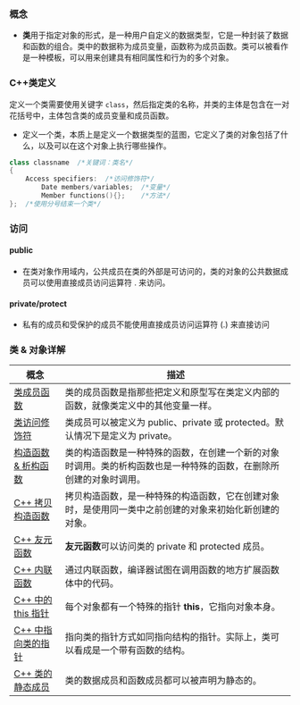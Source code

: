 ### 概念
- **类**用于指定对象的形式，是一种用户自定义的数据类型，它是一种封装了数据和函数的组合。类中的数据称为成员变量，函数称为成员函数。类可以被看作是一种模板，可以用来创建具有相同属性和行为的多个对象。
### C++类定义

定义一个类需要使用关键字 `class`，然后指定类的名称，并类的主体是包含在一对花括号中，主体包含类的成员变量和成员函数。

- 定义一个类，本质上是定义一个数据类型的蓝图，它定义了类的对象包括了什么，以及可以在这个对象上执行哪些操作。
```c++
class classname  /*关键词：类名*/
{
	Access specifiers:  /*访问修饰符*/
		Date members/variables;  /*变量*/
		Member functions(){};    /*方法*/
};  /*使用分号结束一个类*/
```
### 访问
#### public
- 在类对象作用域内，公共成员在类的外部是可访问的，类的对象的公共数据成员可以使用直接成员访问运算符 . 来访问。
#### private/protect
- 私有的成员和受保护的成员不能使用直接成员访问运算符 (.) 来直接访问
### 类 & 对象详解

|概念|描述|
|---|---|
|[类成员函数](https://www.runoob.com/cplusplus/cpp-class-member-functions.html "C++ 类成员函数")|类的成员函数是指那些把定义和原型写在类定义内部的函数，就像类定义中的其他变量一样。|
|[类访问修饰符](https://www.runoob.com/cplusplus/cpp-class-access-modifiers.html "C++ 类访问修饰符")|类成员可以被定义为 public、private 或 protected。默认情况下是定义为 private。|
|[构造函数 & 析构函数](https://www.runoob.com/cplusplus/cpp-constructor-destructor.html "C++ 构造函数 & 析构函数")|类的构造函数是一种特殊的函数，在创建一个新的对象时调用。类的析构函数也是一种特殊的函数，在删除所创建的对象时调用。|
|[C++ 拷贝构造函数](https://www.runoob.com/cplusplus/cpp-copy-constructor.html "C++ 拷贝构造函数")|拷贝构造函数，是一种特殊的构造函数，它在创建对象时，是使用同一类中之前创建的对象来初始化新创建的对象。|
|[C++ 友元函数](https://www.runoob.com/cplusplus/cpp-friend-functions.html "C++ 友元函数")|**友元函数**可以访问类的 private 和 protected 成员。|
|[C++ 内联函数](https://www.runoob.com/cplusplus/cpp-inline-functions.html "C++ 内联函数")|通过内联函数，编译器试图在调用函数的地方扩展函数体中的代码。|
|[C++ 中的 this 指针](https://www.runoob.com/cplusplus/cpp-this-pointer.html "C++ 中的 this 指针")|每个对象都有一个特殊的指针 **this**，它指向对象本身。|
|[C++ 中指向类的指针](https://www.runoob.com/cplusplus/cpp-pointer-to-class.html "C++ 中指向类的指针")|指向类的指针方式如同指向结构的指针。实际上，类可以看成是一个带有函数的结构。|
|[C++ 类的静态成员](https://www.runoob.com/cplusplus/cpp-static-members.html "C++ 类的静态成员")|类的数据成员和函数成员都可以被声明为静态的。|
